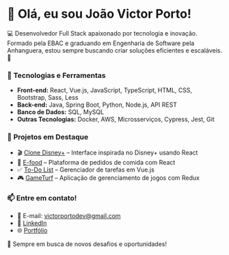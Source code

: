 # 👋 Olá, eu sou João Victor Porto!

💻 Desenvolvedor Full Stack apaixonado por tecnologia e inovação. Formado pela EBAC e graduando em Engenharia de Software pela Anhanguera, estou sempre buscando criar soluções eficientes e escaláveis. 🚀  

### 🔧 **Tecnologias e Ferramentas**  
- **Front-end:** React, Vue.js, JavaScript, TypeScript, HTML, CSS, Bootstrap, Sass, Less  
- **Back-end:** Java, Spring Boot, Python, Node.js, API REST  
- **Banco de Dados:** SQL, MySQL  
- **Outras Tecnologias:** Docker, AWS, Microsserviços, Cypress, Jest, Git  

### 📌 **Projetos em Destaque**  
- 🎬 [Clone Disney+](https://clone-disneyplus-ten-lemon.vercel.app/) – Interface inspirada no Disney+ usando React  
- 🍔 [E-food](https://efood-fet2.vercel.app/) – Plataforma de pedidos de comida com React  
- ✅ [To-Do List](https://todo-list-steel-beta.vercel.app/) – Gerenciador de tarefas em Vue.js  
- 🎮 [GameTurf](https://vercel.com/jportovs-projects/ebac-games-redux-5nw3) – Aplicação de gerenciamento de jogos com Redux  

### 📫 **Entre em contato!**  
- 📩 E-mail: victorportodev@gmail.com  
- 💼 [LinkedIn](https://www.linkedin.com/in/vportodev/)  
- 🌐 [Portfólio](https://vportfolio-psi.vercel.app/)  

🚀 Sempre em busca de novos desafios e oportunidades!  
